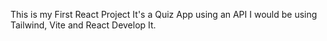 This is my First React Project
It's a Quiz App using an API
I would be using Tailwind, Vite and React Develop It.
